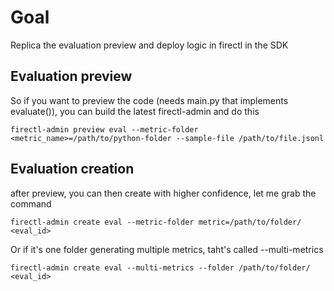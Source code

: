 # Goal
Replica the evaluation preview and deploy logic in firectl in the SDK

## Evaluation preview

So if you want to preview the code (needs main.py that implements evaluate()), you can build the latest firectl-admin and do this

```
firectl-admin preview eval --metric-folder <metric_name>=/path/to/python-folder --sample-file /path/to/file.jsonl
```

## Evaluation creation
after preview, you can then create with higher confidence, let me grab the command
```
firectl-admin create eval --metric-folder metric=/path/to/folder/ <eval_id>
```
Or if it's one folder generating multiple metrics, taht's called --multi-metrics
```
firectl-admin create eval --multi-metrics --folder /path/to/folder/ <eval_id>
```
